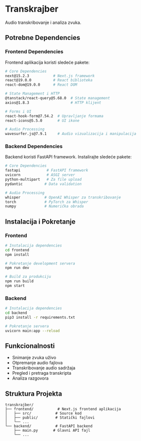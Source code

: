 # Transkrajber

Audio transkribovanje i analiza zvuka.

## Potrebne Dependencies

### Frontend Dependencies

Frontend aplikacija koristi sledeće pakete:

```bash
# Core Dependencies
next@15.2.3           # Next.js framework
react@19.0.0          # React biblioteka
react-dom@19.0.0      # React DOM

# State Management i HTTP
@tanstack/react-query@5.68.0  # State management
axios@1.8.3                   # HTTP klijent

# Forms i UI
react-hook-form@7.54.2  # Upravljanje formama
react-icons@5.5.0       # UI ikone

# Audio Processing
wavesurfer.js@7.9.1     # Audio vizualizacija i manipulacija
```

### Backend Dependencies

Backend koristi FastAPI framework. Instalirajte sledeće pakete:

```bash
# Core Dependencies
fastapi            # FastAPI framework
uvicorn            # ASGI server
python-multipart   # Za file upload
pydantic          # Data validation

# Audio Processing
whisper           # OpenAI Whisper za transkribovanje
torch             # PyTorch za Whisper
numpy             # Numerička obrada
```

## Instalacija i Pokretanje

### Frontend

```bash
# Instalacija dependencies
cd frontend
npm install

# Pokretanje development servera
npm run dev

# Build za produkciju
npm run build
npm start
```

### Backend

```bash
# Instalacija dependencies
cd backend
pip3 install -r requirements.txt

# Pokretanje servera
uvicorn main:app --reload
```

## Funkcionalnosti

- Snimanje zvuka uživo
- Otpremanje audio fajlova
- Transkribovanje audio sadržaja
- Pregled i pretraga transkripta
- Analiza razgovora

## Struktura Projekta

```
transkrajber/
├── frontend/           # Next.js frontend aplikacija
│   ├── src/           # Source kod
│   ├── public/        # Statički fajlovi
│   └── ...
└── backend/           # FastAPI backend
    ├── main.py       # Glavni API fajl
    └── ...
```
